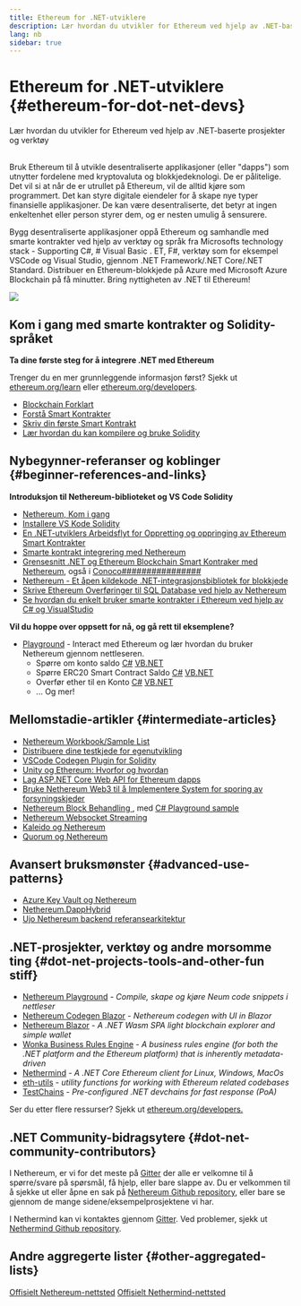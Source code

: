 ```yaml
---
title: Ethereum for .NET-utviklere
description: Lær hvordan du utvikler for Ethereum ved hjelp av .NET-baserte prosjekter og verktøy
lang: nb
sidebar: true
---
```


# Ethereum for .NET-utviklere {#ethereum-for-dot-net-devs}

<div class="featured">Lær hvordan du utvikler for Ethereum ved hjelp av .NET-baserte prosjekter og verktøy</div><br/>

Bruk Ethereum til å utvikle desentraliserte applikasjoner (eller "dapps") som utnytter fordelene med kryptovaluta og blokkjedeknologi. De er pålitelige. Det vil si at når de er utrullet på Ethereum, vil de alltid kjøre som programmert. Det kan styre digitale eiendeler for å skape nye typer finansielle applikasjoner. De kan være desentraliserte, det betyr at ingen enkeltenhet eller person styrer dem, og er nesten umulig å sensurere.

Bygg desentraliserte applikasjoner oppå Ethereum og samhandle med smarte kontrakter ved hjelp av verktøy og språk fra Microsofts technology stack - Supporting C#, # Visual Basic . ET, F#, verktøy som for eksempel VSCode og Visual Studio, gjennom .NET Framework/.NET Core/.NET Standard. Distribuer en Ethereum-blokkjede på Azure med Microsoft Azure Blockchain på få minutter. Bring nyttigheten av .NET til Ethereum!

<img src="https://raw.githubusercontent.com/Nethereum/Nethereum/master/logos/logo192x192t.png" />

## Kom i gang med smarte kontrakter og Solidity-språket

**Ta dine første steg for å integrere .NET med Ethereum**

Trenger du en mer grunnleggende informasjon først? Sjekk ut [ethereum.org/learn](/learn/) eller [ethereum.org/developers](/developers/).

- [Blockchain Forklart](https://kauri.io/article/d55684513211466da7f8cc03987607d5/blockchain-explained)
- [Forstå Smart Kontrakter](https://kauri.io/article/e4f66c6079e74a4a9b532148d3158188/ethereum-101-part-5-the-smart-contract)
- [Skriv din første Smart Kontrakt](https://kauri.io/article/124b7db1d0cf4f47b414f8b13c9d66e2/remix-ide-your-first-smart-contract)
- [Lær hvordan du kan kompilere og bruke Solidity](https://kauri.io/article/973c5f54c4434bb1b0160cff8c695369/understanding-smart-contract-compilation-and-deployment)

## Nybegynner-referanser og koblinger {#beginner-references-and-links}

**Introduksjon til Nethereum-biblioteket og VS Code Solidity**

- [Nethereum, Kom i gang](https://docs.nethereum.com/en/latest/getting-started/)
- [Installere VS Kode Solidity](https://marketplace.visualstudio.com/items?itemName=JuanBlanco.solidity)
- [En .NET-utviklers Arbeidsflyt for Oppretting og oppringing av Ethereum Smart Kontrakter](https://medium.com/coinmonks/a-net-developers-workflow-for-creating-and-calling-ethereum-smart-contracts-44714f191db2)
- [Smarte kontrakt integrering med Nethereum](https://kauri.io/article/b54334b0695342c1bbe161c4c4467b50/smart-contracts-integration-with-nethereum)
- [Grensesnitt .NET og Ethereum Blockchain Smart Kontraker med Nethereum](https://medium.com/my-blockchain-development-daily-journey/interfacing-net-and-ethereum-blockchain-smart-contracts-with-nethereum-2fa3729ac933), også i [Conoco################](https://medium.com/my-blockchain-development-daily-journey/%E4%BD%BF%E7%94%A8nethereum%E9%80%A3%E6%8E%A5-net%E5%92%8C%E4%BB%A5%E5%A4%AA%E7%B6%B2%E5%8D%80%E5%A1%8A%E9%8F%88%E6%99%BA%E8%83%BD%E5%90%88%E7%B4%84-4a96d35ad1e1)
- [Nethereum - Et åpen kildekode .NET-integrasjonsbibliotek for blokkjede](https://kauri.io/article/d15dfd4903f149cdb84b3ce666103b52/v1/nethereum-an-open-source-.net-integration-library-for-blockchain)
- [Skrive Ethereum Overføringer til SQL Database ved hjelp av Nethereum](https://medium.com/coinmonks/writing-ethereum-transactions-to-sql-database-using-nethereum-fd94e0e4fa36)
- [Se hvordan du enkelt bruker smarte kontrakter i Ethereum ved hjelp av C# og VisualStudio](https://koukia.ca/deploy-ethereum-smart-contracts-using-c-and-visualstudio-5be188ae928c) <br/>

**Vil du hoppe over oppsett for nå, og gå rett til eksemplene?**

- [Playground](http://playground.nethereum.com/) - Interact med Ethereum og lær hvordan du bruker Nethereum gjennom nettleseren.
  - Spørre om konto saldo [C#](http://playground.nethereum.com/csharp/id/1001) [VB.NET](http://playground.nethereum.com/vb/id/2001)
  - Spørre ERC20 Smart Contract Saldo [C#](http://playground.nethereum.com/csharp/id/1005) [VB.NET](http://playground.nethereum.com/vb/id/2004)
  - Overfør ether til en Konto [C#](http://playground.nethereum.com/csharp/id/1003) [VB.NET](http://playground.nethereum.com/vb/id/2003)
  - ... Og mer!

## Mellomstadie-artikler {#intermediate-articles}

- [Nethereum Workbook/Sample List](http://docs.nethereum.com/en/latest/Nethereum.Workbooks/docs/)
- [Distribuere dine testkjede for egenutvikling](https://github.com/Nethereum/Testchains)
- [VSCode Codegen Plugin for Solidity](https://docs.nethereum.com/en/latest/nethereum-codegen-vscodesolidity/)
- [Unity og Ethereum: Hvorfor og hvordan](https://www.raywenderlich.com/5509-unity-and-ethereum-why-and-how)
- [Lag ASP.NET Core Web API for Ethereum dapps](https://tech-mint.com/create-asp-net-core-web-api-for-ethereum-dapps/)
- [Bruke Nethereum Web3 til å Implementere System for sporing av forsyningskjeder](http://blog.pomiager.com/post/using-nethereum-web3-to-implement-a-supply-chain-traking-system4)
- [Nethereum Block Behandling ](https://nethereum.readthedocs.io/en/latest/nethereum-block-processing-detail/), med [C# Playground sample](http://playground.nethereum.com/csharp/id/1025)
- [Nethereum Websocket Streaming](https://nethereum.readthedocs.io/en/latest/nethereum-subscriptions-streaming/)
- [Kaleido og Nethereum](https://kaleido.io/kaleido-and-nethereum/)
- [Quorum og Nethereum](https://github.com/Nethereum/Nethereum/blob/master/src/Nethereum.Quorum/README.md)

## Avansert bruksmønster {#advanced-use-patterns}

- [Azure Key Vault og Nethereum](https://github.com/Azure-Samples/bc-community-samples/tree/master/akv-nethereum)
- [Nethereum.DappHybrid](https://github.com/Nethereum/Nethereum.DappHybrid)
- [Ujo Nethereum backend referansearkitektur](https://docs.nethereum.com/en/latest/nethereum-ujo-backend-sample/)

## .NET-prosjekter, verktøy og andre morsomme ting {#dot-net-projects-tools-and-other-fun stiff}

- [Nethereum Playground](http://playground.nethereum.com/) - _Compile, skape og kjøre Neum code snippets i nettleser_
- [Nethereum Codegen Blazor](https://github.com/Nethereum/Nethereum.CodeGen.Blazor) - _Nethereum codegen with UI in Blazor_
- [Nethereum Blazor](https://github.com/Nethereum/NethereumBlazor) - _A .NET Wasm SPA light blockchain explorer and simple wallet_
- [Wonka Business Rules Engine](https://docs.nethereum.com/en/latest/wonka/) - _A business rules engine (for both the .NET platform and the Ethereum platform) that is inherently metadata-driven_
- [Nethermind](https://github.com/NethermindEth/nethermind) - _A .NET Core Ethereum client for Linux, Windows, MacOs_
- [eth-utils](https://github.com/ethereum/eth-utils/) - _utility functions for working with Ethereum related codebases_
- [TestChains](https://github.com/Nethereum/TestChains) - _Pre-configured .NET devchains for fast response (PoA)_

Ser du etter flere ressurser? Sjekk ut [ethereum.org/developers.](/developers/)

## .NET Community-bidragsytere {#dot-net-community-contributors}

I Nethereum, er vi for det meste på [Gitter](https://gitter.im/Nethereum/Nethereum) der alle er velkomne til å spørre/svare på spørsmål, få hjelp, eller bare slappe av. Du er velkommen til å sjekke ut eller åpne en sak på [Nethereum Github repository](https://github.com/Nethereum), eller bare se gjennom de mange sidene/eksempelprosjektene vi har.

I Nethermind kan vi kontaktes gjennom [Gitter](https://gitter.im/nethermindeth/nethermind). Ved problemer, sjekk ut [Nethermind Github repository](https://github.com/NethermindEth/nethermind).

## Andre aggregerte lister {#other-aggregated-lists}

[Offisielt Nethereum-nettsted](https://nethereum.com/) [Offisielt Nethermind-nettsted](https://nethermind.io/)

